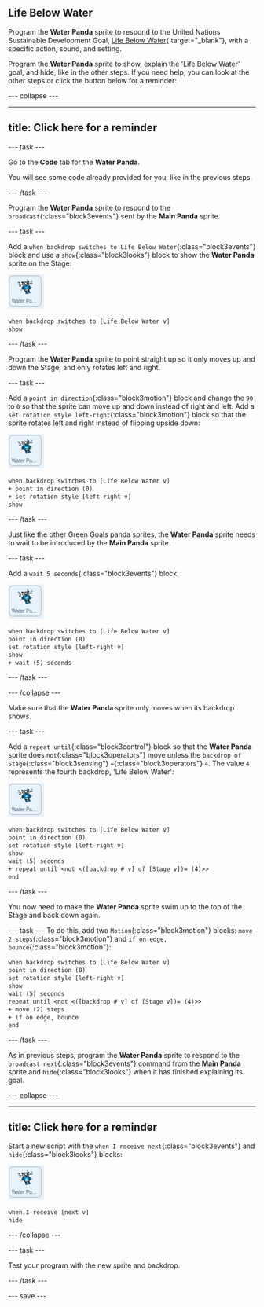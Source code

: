 ## Life Below Water

Program the **Water Panda** sprite to respond to the United Nations Sustainable Development Goal, [Life Below Water](https://www.undp.org/content/undp/en/home/sustainable-development-goals/goal-14-life-below-water.html){:target="\_blank"}, with a specific action, sound, and setting.

Program the **Water Panda** sprite to show, explain the 'Life Below Water' goal, and hide, like in the other steps. If you need help, you can look at the other steps or click the button below for a reminder:

--- collapse ---

---
title: Click here for a reminder
---

--- task ---

Go to the **Code** tab for the **Water Panda**.

You will see some code already provided for you, like in the previous steps.

--- /task ---

Program the **Water Panda** sprite to respond to the `broadcast`{:class="block3events"} sent by the **Main Panda** sprite.

--- task ---

Add a `when backdrop switches to Life Below Water`{:class="block3events"} block and use a `show`{:class="block3looks"} block to show the **Water Panda** sprite on the Stage:

![image of the Water Panda sprite](images/waterpanda-sprite.png)

```blocks3
when backdrop switches to [Life Below Water v]
show
```

--- /task ---

Program the **Water Panda** sprite to point straight up so it only moves up and down the Stage, and only rotates left and right.

--- task ---

Add a `point in direction`{:class="block3motion"} block and change the `90` to `0` so that the sprite can move up and down instead of right and left. Add a `set rotation style left-right`{:class="block3motion"} block so that the sprite rotates left and right instead of flipping upside down:

![image of the Water Panda sprite](images/waterpanda-sprite.png)

```blocks3
when backdrop switches to [Life Below Water v]
+ point in direction (0)
+ set rotation style [left-right v]
show
```

--- /task ---

Just like the other Green Goals panda sprites, the **Water Panda** sprite needs to wait to be introduced by the **Main Panda** sprite.

--- task ---

Add a `wait 5 seconds`{:class="block3events"} block:

![image of the Water Panda sprite](images/waterpanda-sprite.png)

```blocks3
when backdrop switches to [Life Below Water v]
point in direction (0)
set rotation style [left-right v]
show
+ wait (5) seconds
```

--- /task ---

--- /collapse ---

Make sure that the **Water Panda** sprite only moves when its backdrop shows.

--- task ---

Add a `repeat until`{:class="block3control"} block so that the **Water Panda** sprite does `not`{:class="block3operators"} move unless the `backdrop of Stage`{:class="block3sensing"} `=`{:class="block3operators"} `4`. The value `4` represents the fourth backdrop, 'Life Below Water':

![image of the Water Panda sprite](images/waterpanda-sprite.png)

```blocks3
when backdrop switches to [Life Below Water v]
point in direction (0)
set rotation style [left-right v]
show
wait (5) seconds
+ repeat until <not <([backdrop # v] of [Stage v])= (4)>>
end
```
--- /task ---

You now need to make the **Water Panda** sprite swim up to the top of the Stage and back down again.

--- task ---
To do this, add two `Motion`{:class="block3motion"} blocks: `move 2 steps`{:class="block3motion"} and `if on edge, bounce`{:class="block3motion"}:

```blocks3
when backdrop switches to [Life Below Water v]
point in direction (0)
set rotation style [left-right v]
show
wait (5) seconds
repeat until <not <([backdrop # v] of [Stage v])= (4)>>
+ move (2) steps
+ if on edge, bounce
end
```

--- /task ---

As in previous steps, program the **Water Panda** sprite to respond to the `broadcast next`{:class="block3events"} command from the **Main Panda** sprite and `hide`{:class="block3looks"} when it has finished explaining its goal.

--- collapse ---

---
title: Click here for a reminder
---

Start a new script with the `when I receive next`{:class="block3events"} and `hide`{:class="block3looks"} blocks:

![image of the Water Panda sprite](images/waterpanda-sprite.png)

```blocks3
when I receive [next v]
hide
```

--- /collapse ---

--- task ---

Test your program with the new sprite and backdrop.

--- /task ---

--- save ---
